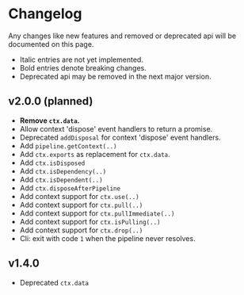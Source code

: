 # Changelog
Any changes like new features and removed or deprecated api will be documented on this page.<br>
+ Italic entries are not yet implemented.
+ Bold entries denote breaking changes.
+ Deprecated api may be removed in the next major version.

## v2.0.0 (planned)
+ **Remove `ctx.data`.**
+ Allow context 'dispose' event handlers to return a promise.
+ Deprecated `addDisposal` for context 'dispose' event handlers.
+ Add `pipeline.getContext(..)`
+ Add `ctx.exports` as replacement for `ctx.data`.
+ Add `ctx.isDisposed`
+ Add `ctx.isDependency(..)`
+ Add `ctx.isDependent(..)`
+ Add `ctx.disposeAfterPipeline`
+ Add context support for `ctx.use(..)`
+ Add context support for `ctx.pull(..)`
+ Add context support for `ctx.pullImmediate(..)`
+ Add context support for `ctx.isPulling(..)`
+ Add context support for `ctx.drop(..)`
+ Cli: exit with code `1` when the pipeline never resolves.

## v1.4.0
+ Deprecated `ctx.data`
